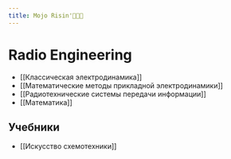 ```yaml
---
title: Mojo Risin'🌳🌲🌳
---
```


# Radio Engineering

- [[Классическая электродинамика]]
- [[Математические методы прикладной электродинамики]]
- [[Радиотехнические системы передачи информации]]
- [[Математика]]

## Учебники

- [[Искусство схемотехники]]